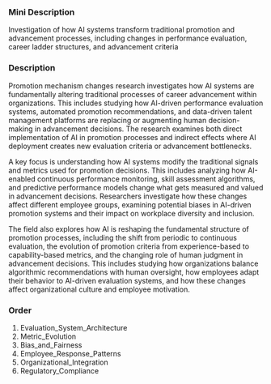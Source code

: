 ### Mini Description

Investigation of how AI systems transform traditional promotion and advancement processes, including changes in performance evaluation, career ladder structures, and advancement criteria

### Description

Promotion mechanism changes research investigates how AI systems are fundamentally altering traditional processes of career advancement within organizations. This includes studying how AI-driven performance evaluation systems, automated promotion recommendations, and data-driven talent management platforms are replacing or augmenting human decision-making in advancement decisions. The research examines both direct implementation of AI in promotion processes and indirect effects where AI deployment creates new evaluation criteria or advancement bottlenecks.

A key focus is understanding how AI systems modify the traditional signals and metrics used for promotion decisions. This includes analyzing how AI-enabled continuous performance monitoring, skill assessment algorithms, and predictive performance models change what gets measured and valued in advancement decisions. Researchers investigate how these changes affect different employee groups, examining potential biases in AI-driven promotion systems and their impact on workplace diversity and inclusion.

The field also explores how AI is reshaping the fundamental structure of promotion processes, including the shift from periodic to continuous evaluation, the evolution of promotion criteria from experience-based to capability-based metrics, and the changing role of human judgment in advancement decisions. This includes studying how organizations balance algorithmic recommendations with human oversight, how employees adapt their behavior to AI-driven evaluation systems, and how these changes affect organizational culture and employee motivation.

### Order

1. Evaluation_System_Architecture
2. Metric_Evolution
3. Bias_and_Fairness
4. Employee_Response_Patterns
5. Organizational_Integration
6. Regulatory_Compliance
